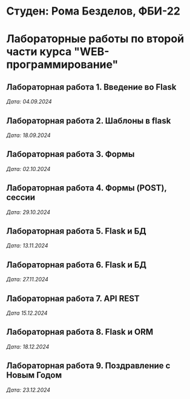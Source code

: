 # Студен: Рома Безделов, ФБИ-22

# Лабораторные работы по второй части курса "WEB-программирование"

## Лабораторная работа 1. Введение во Flask

*Дата: 04.09.2024*

## Лабораторная работа 2. Шаблоны в flask

*Дата: 18.09.2024*

## Лабораторная работа 3. Формы

*Дата: 02.10.2024*

## Лабораторная работа 4. Формы (POST), сессии

*Дата: 29.10.2024*

## Лабораторная работа 5. Flask и БД

*Дата: 13.11.2024*

## Лабораторная работа 6. Flask и БД

*Дата: 27.11.2024*

## Лабораторная работа 7. API REST

*Дата 15.12.2024*

## Лабораторная работа 8. Flask и ORM

*Дата: 18.12.2024*

## Лабораторная работа 9. Поздравление с Новым Годом

*Дата: 23.12.2024*
